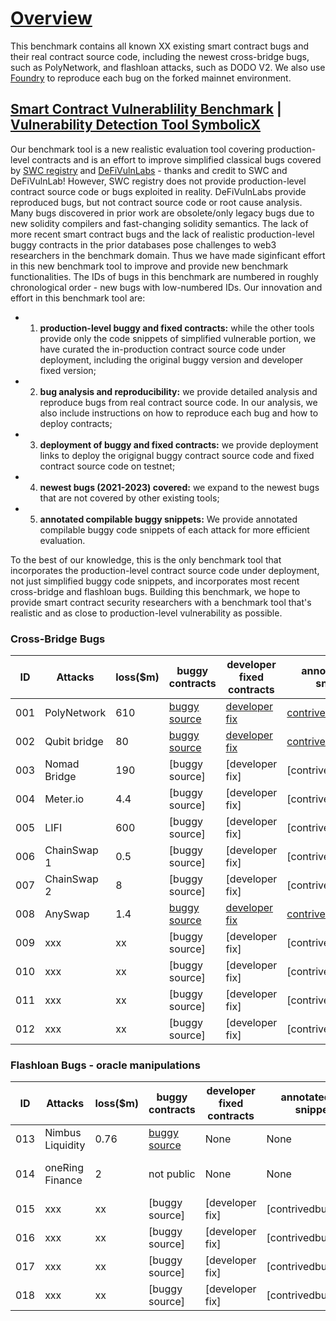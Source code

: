# [Overview](https://github.com/sallywang147/attackDB/edit/webpage)

This benchmark contains all known XX existing smart contract bugs and their real contract source code, including the newest cross-bridge bugs, such as PolyNetwork, and flashloan attacks, such as DODO V2. We also use [Foundry](https://github.com/foundry-rs/foundry) to reproduce each bug on the forked mainnet environment. 

## [Smart Contract Vulnerablility Benchmark](https://github.com/sallywang147/attackDB) | [Vulnerability Detection Tool SymbolicX](https://github.com/sallywang147/symbolicX)

Our benchmark tool is a new realistic evaluation tool covering production-level contracts and is an effort to improve simplified classical bugs covered by [SWC registry](https://github.com/SmartContractSecurity/SWC-registry) and [DeFiVulnLabs](https://github.com/SunWeb3Sec/DeFiVulnLabs) - thanks and credit to SWC and DeFiVulnLab! However, SWC registry does not provide production-level contract source code or bugs exploited in reality. DeFiVulnLabs provide reproduced bugs, but not contract source code or root cause analysis. Many bugs discovered in prior work are obsolete/only legacy bugs due to new solidity compilers and fast-changing solidity semantics. The lack of more recent smart contract bugs and the lack of realistic production-level buggy contracts in the prior databases pose challenges to web3 researchers in the benchmark domain. Thus we have made siginficant effort in this new benchmark tool to improve and provide new benchmark functionalities.  The IDs of bugs in this benchmark are numbered in roughly chronological order - new bugs with low-numbered IDs. Our innovation and effort in this benchmark tool are:
- 1) **production-level buggy and fixed contracts:** while the other tools provide only the code snippets of simplified vulnerable portion, we have curated the in-production contract source code under deployment, including the original buggy version and developer fixed version; 
- 2) **bug analysis and reproducibility:** we provide detailed analysis and reproduce bugs from real contract source code. In our analysis, we also include instructions on how to reproduce each bug and how to deploy contracts; 
- 3) **deployment of buggy and fixed contracts:** we provide deployment links to deploy the origignal buggy contract source code and fixed contract source code on testnet; 
- 4) **newest bugs (2021-2023) covered:** we expand to the newest bugs that are not covered by other existing tools;
- 5) **annotated compilable buggy snippets:** We provide annotated compilable buggy code snippets of each attack for more efficient evaluation.

To the best of our knowledge, this is the only benchmark tool that incorporates the production-level contract source code under deployment, not just simplified buggy code snippets, and incorporates most recent cross-bridge and flashloan bugs. Building this benchmark, we hope to provide smart contract security researchers with a benchmark tool that's realistic and as close to production-level vulnerability as possible. 

### Cross-Bridge Bugs

|ID  | Attacks       |loss($m)|buggy contracts | developer fixed contracts |annotated bug snippets  |reproduced bugs |  analysis|
|--- | ------------- |------- | ---------------- |-------------------|-------------------------| ---|---|
|001 | PolyNetwork   |   610  | [buggy source](https://github.com/polynetwork/eth-contracts/tree/c9212e4199432b0ea6e0defff390e804afe07a32)  | [developer fix](https://github.com/polynetwork/eth-contracts/tree/d491578ef9e49468e7e8d6011014040857ee5d77)     | [contrivedbug1.sol](https://github.com/sallywang147/attackDB/blob/main/polyattack/contrived.sol)                     |[bug vector1](https://github.com/sallywang147/attackDB/blob/main/polyattack/attack_vector.sol)|[Polynetwork Attack](https://github.com/sallywang147/attackDB/tree/main/polyattack)|
|002 | Qubit bridge  |   80   | [buggy source](https://github.com/ChainSafe/chainbridge-solidity/tree/cbfaf9c5d74486447e80a587acc2cd4457002ab3)               | [developer fix](https://github.com/ChainSafe/chainbridge-solidity/tree/2f29dd714a09f075bf6454518a1e57a6e5d55018)               | [contrivedbug2.sol](https://github.com/sallywang147/attackDB/blob/main/qbridgeattack/contrived.sol)                     | [bug vector2](https://github.com/sallywang147/attackDB/blob/main/qbridgeattack/attack_vector.sol) |[Qbridge Attack](https://github.com/sallywang147/attackDB/tree/main/qbridgeattack) |
|003 | Nomad Bridge  |   190  | [buggy source]               | [developer fix]               | [contrivedbug3.sol]                     | [bug vector2] |[Qbridge Attack] |
|004 | Meter.io      |   4.4  | [buggy source]               | [developer fix]               | [contrivedbug4.sol]                     | [bug vector2] |[Qbridge Attack] |
|005 | LIFI          |   600  |[buggy source]               | [developer fix]               | [contrivedbug5.sol]                     | [bug vector2] |[Qbridge Attack] |
|006 | ChainSwap 1   |   0.5  |[buggy source]               | [developer fix]               | [contrivedbug6.sol]                     | [bug vector2] |[Qbridge Attack] |
|007 | ChainSwap 2   |   8    | [buggy source]               | [developer fix]               | [contrivedbug7.sol]                     | [bug vector2] |[Qbridge Attack] |
|008 | AnySwap  |   1.4   | [buggy source](https://github.com/sallywang147/attackDB/blob/main/anyswapattack/buggy-contracts/anyswapv4.sol)               | [developer fix](https://github.com/sallywang147/attackDB/tree/main/anyswapattack/healthy-contracts)               | [contrivedbug8.sol](https://github.com/sallywang147/attackDB/blob/main/anyswapattack/contrivedbug.sol)                     | [bug vector8](https://github.com/sallywang147/attackDB/blob/main/anyswapattack/attack_vector.sol) |[AnySwap Attack](https://github.com/sallywang147/attackDB/tree/main/anyswapattack)|
|009 | xxx  |   xx   | [buggy source]               | [developer fix]               | [contrivedbug9.sol]                     | [bug vector9] |[xxx Attack] |
|010 | xxx  |   xx   | [buggy source]               | [developer fix]               | [contrivedbug10.sol]                     | [bug vector10] |[xxx Attack] |
|011 | xxx  |   xx   | [buggy source]               | [developer fix]               | [contrivedbug11.sol]                     | [bug vector11] |[xxx Attack] |
|012 | xxx  |   xx   | [buggy source]               | [developer fix]               | [contrivedbug12.sol]                     | [bug vector12] |[xxx Attack] |

### Flashloan Bugs - oracle manipulations

|ID  | Attacks       |loss($m)|buggy contracts | developer fixed contracts |annotated bug snippets  |reproduced bugs |  analysis|
|--- | ------------- |------- | ---------------- |-------------------|-------------------------| ---|---|
|013 | Nimbus Liquidity   |  0.76 | [buggy source](https://github.com/sallywang147/attackDB/tree/main/nimbusattack)               | None              | None                   | [bug vector11](https://github.com/sallywang147/attackDB/blob/main/nimbusattack/attack_vector.sol) |[Nimbus Attack](https://github.com/sallywang147/attackDB/tree/main/nimbusattack) |
|014 | oneRing Finance  |   2   | not public            | None              | None                     | [bug vector14](https://github.com/sallywang147/attackDB/blob/main/oneringattack/attack_vector.sol) |[oneRing Finance Attack](https://github.com/sallywang147/attackDB/tree/main/oneringattack) |
|015 | xxx  |   xx   | [buggy source]               | [developer fix]               | [contrivedbug15.sol]                     | [bug vector15] |[xxx Attack] |
|016 | xxx  |   xx   | [buggy source]               | [developer fix]               | [contrivedbug16.sol]                     | [bug vector16] |[xxx Attack] |
|017 | xxx  |   xx   | [buggy source]               | [developer fix]               | [contrivedbug17.sol]                     | [bug vector17] |[xxx Attack] |
|018 | xxx  |   xx   | [buggy source]               | [developer fix]               | [contrivedbug18.sol]                     | [bug vector18] |[xxx Attack] |
